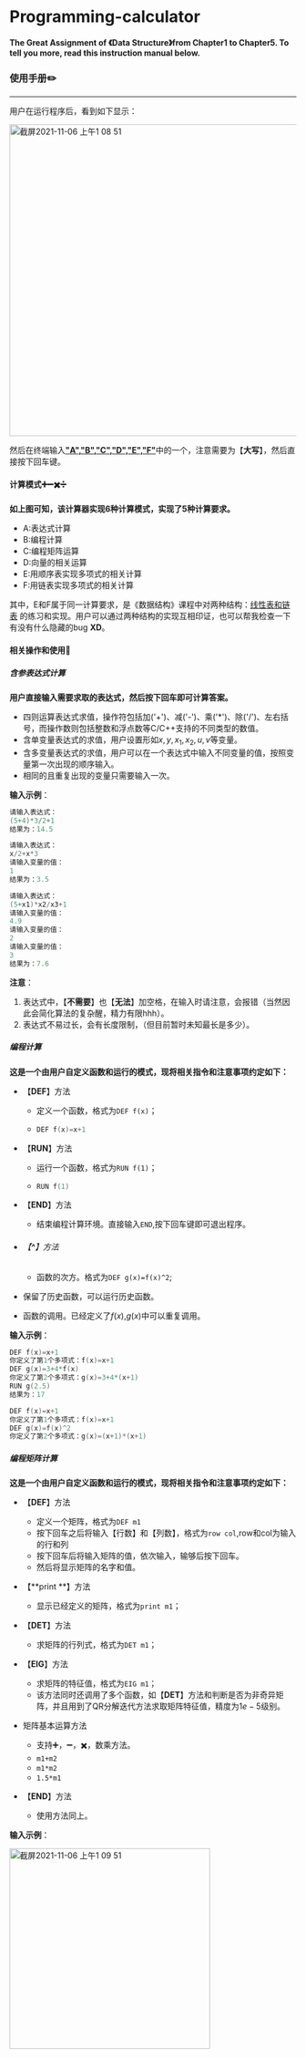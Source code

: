 # Programming-calculator
**The Great Assignment of 《Data Structure》from Chapter1 to Chapter5. To tell you more, read this instruction manual below.**
### 使用手册✏️

---

用户在运行程序后，看到如下显示：

<img width="547" alt="截屏2021-11-06 上午1 08 51" src="https://user-images.githubusercontent.com/77565562/140550658-84cd7d64-7396-4d2b-ac30-7d4b40e071de.png">


然后在终端输入<u>**"A","B","C","D","E","F"**</u>中的一个，注意需要为【**大写**】，然后直接按下回车键。

#### 计算模式➕➖✖️➗

**如上图可知，该计算器实现6种计算模式，实现了5种计算要求。**

- A:表达式计算
- B:编程计算
- C:编程矩阵运算
- D:向量的相关运算
- E:用顺序表实现多项式的相关计算
- F:用链表实现多项式的相关计算

其中，E和F属于同一计算要求，是《数据结构》课程中对两种结构：<u>线性表和链表</u> 的练习和实现。用户可以通过两种结构的实现互相印证，也可以帮我检查一下有没有什么隐藏的bug **XD**。

#### 相关操作和使用🔖

##### 含参表达式计算

**用户直接输入需要求取的表达式，然后按下回车即可计算答案。**

- 四则运算表达式求值，操作符包括加('+')、减('-')、乘('*')、除('/')、左右括号，而操作数则包括整数和浮点数等C/C++支持的不同类型的数值。
- 含单变量表达式的求值，用户设置形如$x,y,x_1,x_2,u,v$等变量。
- 含多变量表达式的求值，用户可以在一个表达式中输入不同变量的值，按照变量第一次出现的顺序输入。
- 相同的且重复出现的变量只需要输入一次。

**输入示例**：

```c
请输入表达式：
(5+4)*3/2+1
结果为：14.5
```

```c
请输入表达式：
x/2+x*3
请输入变量的值：
1
结果为：3.5
```

```c
请输入表达式：
(5+x1)*x2/x3+1
请输入变量的值：
4.9
请输入变量的值：
2
请输入变量的值：
3
结果为：7.6
```

**注意**：

1. 表达式中，【**不需要**】也【**无法**】加空格，在输入时请注意，会报错（当然因此会简化算法的复杂醒，精力有限hhh）。
2. 表达式不易过长，会有长度限制，（但目前暂时未知最长是多少）。

##### 编程计算

**这是一个由用户自定义函数和运行的模式，现将相关指令和注意事项约定如下：**

- 【**DEF**】方法

  - 定义一个函数，格式为`DEF f(x)`；

  - ```c
    DEF f(x)=x+1
    ```

- 【**RUN**】方法

  - 运行一个函数，格式为`RUN f(1)`；

  - ```c
    RUN f(1)
    ```

- 【**END**】方法

  - 结束编程计算环境。直接输入`END`,按下回车键即可退出程序。

- ###### 【**^**】方法

  - 函数的次方。格式为`DEF g(x)=f(x)^2`;

- 保留了历史函数，可以运行历史函数。
- 函数的调用。已经定义了$f(x)$,$g(x)$中可以重复调用。

**输入示例**：

```c
DEF f(x)=x+1
你定义了第1个多项式：f(x)=x+1
DEF g(x)=3+4*f(x)
你定义了第2个多项式：g(x)=3+4*(x+1)
RUN g(2.5)
结果为：17
```

```c
DEF f(x)=x+1
你定义了第1个多项式：f(x)=x+1
DEF g(x)=f(x)^2
你定义了第2个多项式：g(x)=(x+1)*(x+1)
```

##### 编程矩阵计算

**这是一个由用户自定义函数和运行的模式，现将相关指令和注意事项约定如下：**

- 【**DEF**】方法
  - 定义一个矩阵，格式为`DEF m1`
  - 按下回车之后将输入【行数】和【列数】，格式为`row col`,row和col为输入的行和列
  - 按下回车后将输入矩阵的值，依次输入，输够后按下回车。
  - 然后将显示矩阵的名字和值。
- 【**print **】方法
  - 显示已经定义的矩阵，格式为`print m1`；
- 【**DET**】方法
  - 求矩阵的行列式，格式为`DET m1`；
- 【**EIG**】方法
  - 求矩阵的特征值，格式为`EIG m1`；
  - 该方法同时还调用了多个函数，如【**DET**】方法和判断是否为非奇异矩阵，并且用到了QR分解迭代方法求取矩阵特征值，精度为$1e-5$级别。
- 矩阵基本运算方法
  - 支持➕，➖，✖️，数乘方法。
  - `m1+m2`
  - `m1*m2`
  - `1.5*m1`

- 【**END**】方法
  - 使用方法同上。

 **输入示例**：
 
<img width="352" alt="截屏2021-11-06 上午1 09 51" src="https://user-images.githubusercontent.com/77565562/140550813-a0e3acef-ba7f-4214-a44f-8d062ac9da81.png">


